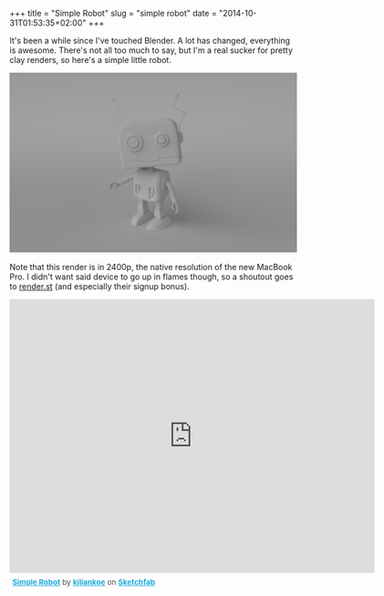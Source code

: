 +++
title = "Simple Robot"
slug = "simple robot"
date = "2014-10-31T01:53:35+02:00"
+++

It's been a while since I've touched Blender. A lot has changed, everything is awesome. There's not all too much to say, but I'm a real sucker for pretty clay renders, so here's a simple little robot.

![clay render](/img/clay_posed_2400p.png)

Note that this render is in 2400p, the native resolution of the new MacBook Pro. I didn't want said device to go up in flames though, so a shoutout goes to [render.st](https://render.st) (and especially their signup bonus).

<iframe width="640" height="480" src="https://sketchfab.com/models/d560abac003249b293aed39a850dee72/embed" frameborder="0" allowfullscreen mozallowfullscreen="true" webkitallowfullscreen="true" onmousewheel=""></iframe>

<p style="font-size: 13px; font-weight: normal; margin: 5px; color: #4A4A4A;">
    <a href="https://sketchfab.com/models/d560abac003249b293aed39a850dee72?utm_source=oembed&utm_medium=embed&utm_campaign=d560abac003249b293aed39a850dee72" target="_blank" style="font-weight: bold; color: #1CAAD9;">Simple Robot</a>
    by <a href="https://sketchfab.com/kiliankoe?utm_source=oembed&utm_medium=embed&utm_campaign=d560abac003249b293aed39a850dee72" target="_blank" style="font-weight: bold; color: #1CAAD9;">kiliankoe</a>
    on <a href="https://sketchfab.com?utm_source=oembed&utm_medium=embed&utm_campaign=d560abac003249b293aed39a850dee72" target="_blank" style="font-weight: bold; color: #1CAAD9;">Sketchfab</a>
</p>
